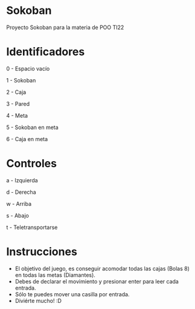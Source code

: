 # Sokoban
Proyecto Sokoban para la materia de POO TI22

# Identificadores
0 - Espacio vacío 

1 - Sokoban

2 - Caja

3 - Pared 

4 - Meta 

5 - Sokoban en meta 

6 - Caja en meta

# Controles
a - Izquierda

d - Derecha

w - Arriba

s - Abajo

t - Teletransportarse

# Instrucciones
- El objetivo del juego, es conseguir acomodar todas las cajas (Bolas 8) en todas las metas (Diamantes).
- Debes de declarar el movimiento y presionar enter para leer cada entrada.
- Sólo te puedes mover una casilla por entrada.
- Diviérte mucho! :D